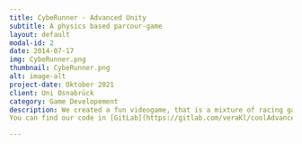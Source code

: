 ```yaml
---
title: CybeRunner - Advanced Unity
subtitle: A physics based parcour-game
layout: default
modal-id: 2
date: 2014-07-17
img: CybeRunner.png
thumbnail: CybeRunner.png
alt: image-alt
project-date: Oktober 2021
client: Uni Osnabrück
category: Game Developement
description: We created a fun videogame, that is a mixture of racing games and mirrors edge. 
You can find our code in [GitLab](https://gitlab.com/veraKl/coolAdvancedUnityProject).

---
```

